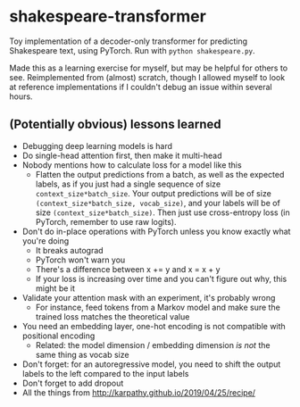 # shakespeare-transformer

Toy implementation of a decoder-only transformer for predicting Shakespeare text, using PyTorch. Run with `python shakespeare.py`.

Made this as a learning exercise for myself, but may be helpful for others to see. Reimplemented from (almost) scratch, though I allowed myself to look at reference implementations if I couldn't debug an issue within several hours.

## (Potentially obvious) lessons learned
- Debugging deep learning models is hard
- Do single-head attention first, then make it multi-head
- Nobody mentions how to calculate loss for a model like this
  - Flatten the output predictions from a batch, as well as the expected labels, as if you just had a single sequence of size `context_size*batch_size`. Your output predictions will be of size `(context_size*batch_size, vocab_size)`, and your labels will be of size `(context_size*batch_size)`. Then just use cross-entropy loss (in PyTorch, remember to use raw logits).
- Don't do in-place operations with PyTorch unless you know exactly what you're doing
  - It breaks autograd
  - PyTorch won't warn you
  - There's a difference between x += y and x = x + y
  - If your loss is increasing over time and you can't figure out why, this might be it
- Validate your attention mask with an experiment, it's probably wrong
  - For instance, feed tokens from a Markov model and make sure the trained loss matches the theoretical value
- You need an embedding layer, one-hot encoding is not compatible with positional encoding
  - Related: the model dimension / embedding dimension *is not* the same thing as vocab size
- Don't forget: for an autoregressive model, you need to shift the output labels to the left compared to the input labels
- Don't forget to add dropout
- All the things from http://karpathy.github.io/2019/04/25/recipe/
